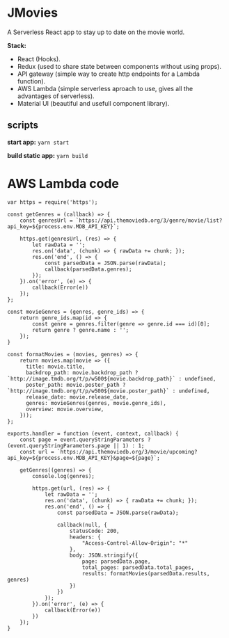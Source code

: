 # JMovies

A Serverless React app to stay up to date on the movie world.

**Stack:**
- React (Hooks).
- Redux (used to share state between components without using props).
- API gateway (simple way to create http endpoints for a Lambda function).
- AWS Lambda (simple serverless aproach to use, gives all the advantages of serverless).
- Material UI (beautiful and usefull component library).

## scripts

**start app:** `yarn start`

**build static app:** `yarn build`

# AWS Lambda code

```nodejs
var https = require('https');

const getGenres = (callback) => {
    const genresUrl = `https://api.themoviedb.org/3/genre/movie/list?api_key=${process.env.MDB_API_KEY}`;

    https.get(genresUrl, (res) => {
        let rawData = '';
        res.on('data', (chunk) => { rawData += chunk; });
        res.on('end', () => {
            const parsedData = JSON.parse(rawData);
            callback(parsedData.genres);
        });
    }).on('error', (e) => {
        callback(Error(e))
    });
};

const movieGenres = (genres, genre_ids) => {
    return genre_ids.map(id => {
        const genre = genres.filter(genre => genre.id === id)[0];
        return genre ? genre.name : '';
    });
}

const formatMovies = (movies, genres) => {
    return movies.map(movie => ({
      title: movie.title,
      backdrop_path: movie.backdrop_path ? `http://image.tmdb.org/t/p/w500${movie.backdrop_path}` : undefined,
      poster_path: movie.poster_path ? `http://image.tmdb.org/t/p/w500${movie.poster_path}` : undefined,
      release_date: movie.release_date,
      genres: movieGenres(genres, movie.genre_ids),
      overview: movie.overview,
    }));
};

exports.handler = function (event, context, callback) {
    const page = event.queryStringParameters ? (event.queryStringParameters.page || 1) : 1;
    const url = `https://api.themoviedb.org/3/movie/upcoming?api_key=${process.env.MDB_API_KEY}&page=${page}`;

    getGenres((genres) => {
        console.log(genres);

        https.get(url, (res) => {
            let rawData = '';
            res.on('data', (chunk) => { rawData += chunk; });
            res.on('end', () => {
                const parsedData = JSON.parse(rawData);

                callback(null, {
                    statusCode: 200,
                    headers: {
                        "Access-Control-Allow-Origin": "*"
                    },
                    body: JSON.stringify({
                        page: parsedData.page,
                        total_pages: parsedData.total_pages,
                        results: formatMovies(parsedData.results, genres)
                    })
                })
            });
        }).on('error', (e) => {
            callback(Error(e))
        })
    });
}
```
